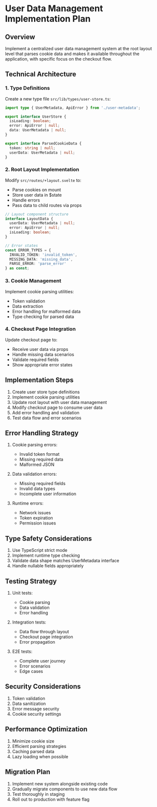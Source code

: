 # User Data Management Implementation Plan

## Overview
Implement a centralized user data management system at the root layout level that parses cookie data and makes it available throughout the application, with specific focus on the checkout flow.

## Technical Architecture

### 1. Type Definitions
Create a new type file `src/lib/types/user-store.ts`:
```typescript
import type { UserMetadata, ApiError } from './user-metadata';

export interface UserStore {
  isLoading: boolean;
  error: ApiError | null;
  data: UserMetadata | null;
}

export interface ParsedCookieData {
  token: string | null;
  userData: UserMetadata | null;
}
```

### 2. Root Layout Implementation
Modify `src/routes/+layout.svelte` to:
- Parse cookies on mount
- Store user data in $state
- Handle errors
- Pass data to child routes via props

```typescript
// Layout component structure
interface LayoutData {
  userData: UserMetadata | null;
  error: ApiError | null;
  isLoading: boolean;
}

// Error states
const ERROR_TYPES = {
  INVALID_TOKEN: 'invalid_token',
  MISSING_DATA: 'missing_data',
  PARSE_ERROR: 'parse_error'
} as const;
```

### 3. Cookie Management
Implement cookie parsing utilities:
- Token validation
- Data extraction
- Error handling for malformed data
- Type checking for parsed data

### 4. Checkout Page Integration
Update checkout page to:
- Receive user data via props
- Handle missing data scenarios
- Validate required fields
- Show appropriate error states

## Implementation Steps

1. Create user store type definitions
2. Implement cookie parsing utilities
3. Update root layout with user data management
4. Modify checkout page to consume user data
5. Add error handling and validation
6. Test data flow and error scenarios

## Error Handling Strategy

1. Cookie parsing errors:
   - Invalid token format
   - Missing required data
   - Malformed JSON

2. Data validation errors:
   - Missing required fields
   - Invalid data types
   - Incomplete user information

3. Runtime errors:
   - Network issues
   - Token expiration
   - Permission issues

## Type Safety Considerations

1. Use TypeScript strict mode
2. Implement runtime type checking
3. Validate data shape matches UserMetadata interface
4. Handle nullable fields appropriately

## Testing Strategy

1. Unit tests:
   - Cookie parsing
   - Data validation
   - Error handling

2. Integration tests:
   - Data flow through layout
   - Checkout page integration
   - Error propagation

3. E2E tests:
   - Complete user journey
   - Error scenarios
   - Edge cases

## Security Considerations

1. Token validation
2. Data sanitization
3. Error message security
4. Cookie security settings

## Performance Optimization

1. Minimize cookie size
2. Efficient parsing strategies
3. Caching parsed data
4. Lazy loading when possible

## Migration Plan

1. Implement new system alongside existing code
2. Gradually migrate components to use new data flow
3. Test thoroughly in staging
4. Roll out to production with feature flag